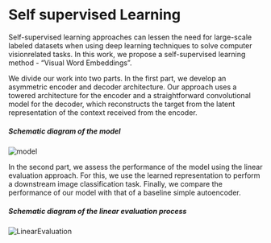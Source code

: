 # Self supervised Learning

Self-supervised learning approaches can lessen the need for large-scale labeled datasets when using deep learning techniques to solve computer visionrelated tasks. In this work, we propose a self-supervised learning method - “Visual Word Embeddings”. 

We divide our work into two parts. In the first part, we develop an asymmetric encoder and decoder architecture. Our approach uses a towered architecture for the encoder and a straightforward convolutional model for the decoder, which reconstructs the target from the latent representation of the context received from the encoder.

##### Schematic diagram of the model
![model](https://user-images.githubusercontent.com/51476618/220179502-0a945752-8cd8-48ba-8235-853f4a6d8c44.png)

In the second part, we assess the performance of the model using the linear evaluation approach. For this, we use the learned representation to perform a downstream
image classification task. Finally, we compare the performance of our model with that of a baseline simple autoencoder.
##### Schematic diagram of the linear evaluation process
![LinearEvaluation](https://user-images.githubusercontent.com/51476618/220179854-08682c4e-cc6e-4cdc-98d3-21642d630f95.png)
